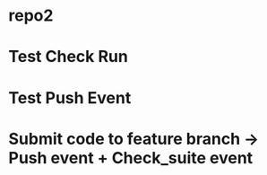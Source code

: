 # repo2

# Test Check Run

# Test Push Event

# Submit code to feature branch -> Push event + Check_suite event
